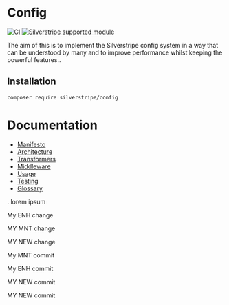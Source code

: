 # Config

[![CI](https://github.com/silverstripe/silverstripe-config/actions/workflows/ci.yml/badge.svg)](https://github.com/silverstripe/silverstripe-config/actions/workflows/ci.yml)
[![Silverstripe supported module](https://img.shields.io/badge/silverstripe-supported-0071C4.svg)](https://www.silverstripe.org/software/addons/silverstripe-commercially-supported-module-list/)

The aim of this is to implement the Silverstripe config system in a way that can be
understood by many and to improve performance whilst keeping the powerful features..

## Installation

```sh
composer require silverstripe/config
```

# Documentation

* [Manifesto](docs/manifesto.md)
* [Architecture](docs/architecture.md)
* [Transformers](docs/transformers.md)
* [Middleware](docs/middleware.md)
* [Usage](docs/usage.md)
* [Testing](docs/testing.md)
* [Glossary](docs/glossary.md)


.
lorem ipsum

My ENH change

MY MNT change

MY NEW change

My MNT commit

My ENH commit

MY NEW commit

MY NEW commit

